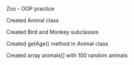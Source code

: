 Zoo - OOP practice

Created Animal class

Created Bird and Monkey subclasses

Created getAge() method in Animal class

Created array animals[] with 100 random animals